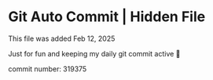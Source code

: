 # Git Auto Commit | Hidden File

This file was added Feb 12, 2025

Just for fun and keeping my daily git commit active 🤪

commit number: 319375
